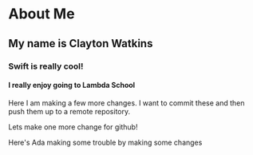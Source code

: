 # About Me
## My name is Clayton Watkins
### Swift is really cool!
#### I really enjoy going to Lambda School

Here I am making a few more changes. I want to commit these and then push them up to a remote repository.

Lets make one more change for github!


Here's Ada making some trouble by making some changes
